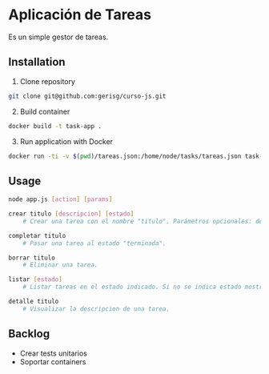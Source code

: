 # Aplicación de Tareas

Es un simple gestor de tareas.

## Installation

1. Clone repository

```bash
git clone git@github.com:gerisg/curso-js.git
```
2. Build container
```bash
docker build -t task-app .
```
3. Run application with Docker
```bash
docker run -ti -v $(pwd)/tareas.json:/home/node/tasks/tareas.json task-app app.js [action] [params]
```

## Usage

```bash
node app.js [action] [params]
```

``` bash
crear titulo [descripcion] [estado]
    # Crear una tarea con el nombre "titulo". Parámetros opcionales: descripcion, estado.

completar titulo
    # Pasar una tarea al estado "terminada".

borrar titulo
    # Eliminar una tarea.

listar [estado]
    # Listar tareas en el estado indicado. Si no se indica estado mostrará todas las tareas.

detalle titulo
    # Visualizar la descripcion de una tarea.

```

## Backlog

- Crear tests unitarios
- Soportar containers

